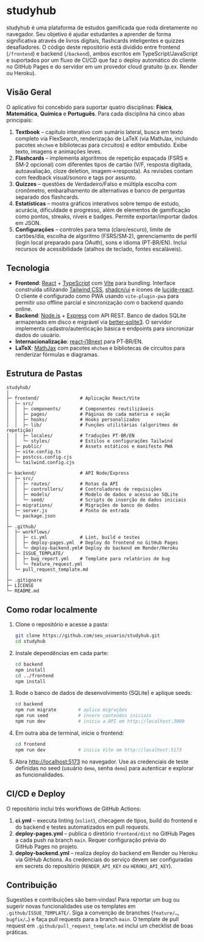 <!--
  studyhub – a gamified study platform

  This README provides an overview of the project structure, the technology
  stack and instructions for running the application locally.  The goal of
  studyhub is to offer an open‑source, web‑based learning environment
  supporting Physics, Mathematics, Chemistry and Portuguese.  Each subject
  offers a digital textbook, flashcards, quizzes, rich analytics and a
  configuration panel.  The project is organised as a full‑stack
  application with a React/TypeScript frontend and a Node/Express backend.
-->

# studyhub

studyhub é uma plataforma de estudos gamificada que roda diretamente no
navegador.  Seu objetivo é ajudar estudantes a aprender de forma
significativa através de livros digitais, flashcards inteligentes e
quizzes desafiadores.  O código deste repositório está dividido entre
frontend (`/frontend`) e backend (`/backend`), ambos escritos em
TypeScript/JavaScript e suportados por um fluxo de CI/CD que faz o
deploy automático do cliente no GitHub Pages e do servidor em um
provedor cloud gratuito (p.ex. Render ou Heroku).

## Visão Geral

O aplicativo foi concebido para suportar quatro disciplinas: **Física**,
**Matemática**, **Química** e **Português**.  Para cada disciplina há
cinco abas principais:

1. **Textbook** – capítulo interativo com sumário lateral, busca em
   texto completo via FlexSearch, renderização de LaTeX (via
   MathJax, incluindo pacotes `mhchem` e bibliotecas para circuitos) e
   editor embutido.  Exibe texto, imagens e animações leves.
2. **Flashcards** – implementa algoritmos de repetição espaçada (FSRS
   e SM‑2 opcional) com diferentes tipos de cartão (V/F, resposta
   digitada, autoavaliação, cloze deletion, imagem→resposta).  As
   revisões contam com feedback visual/sonoro e tags por assunto.
3. **Quizzes** – questões de Verdadeiro/Falso e múltipla escolha com
   cronômetro, embaralhamento de alternativas e banco de perguntas
   separado dos flashcards.
4. **Estatísticas** – mostra gráficos interativos sobre tempo de
   estudo, acurácia, dificuldade e progresso, além de elementos de
   gamificação como pontos, streaks, níveis e badges.  Permite
   exportar/importar dados em JSON.
5. **Configurações** – controles para tema (claro/escuro), limite de
   cartões/dia, escolha de algoritmo (FSRS/SM‑2), gerenciamento de
   perfil (login local preparado para OAuth), sons e idioma
   (PT‑BR/EN).  Inclui recursos de acessibilidade (atalhos de
   teclado, fontes escaláveis).

## Tecnologia

- **Frontend**: [React](https://react.dev/) + [TypeScript](https://www.typescriptlang.org/) com
  [Vite](https://vitejs.dev/) para bundling.  Interface construída
  utilizando [Tailwind CSS](https://tailwindcss.com/),
  [shadcn/ui](https://ui.shadcn.com/) e ícones de
  [lucide-react](https://lucide.dev/).  O cliente é configurado como
  PWA usando `vite-plugin-pwa` para permitir uso offline parcial e
  sincronização com o backend quando online.
- **Backend**: [Node.js](https://nodejs.org/) + [Express](https://expressjs.com/) com
  API REST.  Banco de dados SQLite armazenado em disco e migrável via
  [better‑sqlite3](https://github.com/WiseLibs/better-sqlite3).  O
  servidor implementa cadastro/autenticação básica e endpoints para
  sincronizar dados do usuário.
- **Internacionalização**: [react‑i18next](https://react.i18next.com/) para
  PT‑BR/EN.
- **LaTeX**: [MathJax](https://www.mathjax.org/) com pacotes `mhchem` e
  bibliotecas de circuitos para renderizar fórmulas e diagramas.

## Estrutura de Pastas

```
studyhub/
│
├─ frontend/               # Aplicação React/Vite
│  ├─ src/
│  │  ├─ components/       # Componentes reutilizáveis
│  │  ├─ pages/            # Páginas de cada matéria e seção
│  │  ├─ hooks/            # Hooks personalizados
│  │  ├─ lib/              # Funções utilitárias (algoritmos de repetição)
│  │  ├─ locales/          # Traduções PT‑BR/EN
│  │  └─ styles/           # Estilos e configurações Tailwind
│  ├─ public/              # Assets estáticos e manifesto PWA
│  ├─ vite.config.ts
│  ├─ postcss.config.cjs
│  └─ tailwind.config.cjs
│
├─ backend/                # API Node/Express
│  ├─ src/
│  │  ├─ routes/           # Rotas da API
│  │  ├─ controllers/      # Controladores de requisições
│  │  ├─ models/           # Modelo de dados e acesso ao SQLite
│  │  └─ seed/             # Scripts de inserção de dados iniciais
│  ├─ migrations/          # Migrações de banco de dados
│  ├─ server.js            # Ponto de entrada
│  └─ package.json
│
├─ .github/
│  ├─ workflows/
│  │  ├─ ci.yml            # Lint, build e testes
│  │  ├─ deploy-pages.yml  # Deploy do frontend no GitHub Pages
│  │  └─ deploy-backend.yml# Deploy do backend em Render/Heroku
│  ├─ ISSUE_TEMPLATE/
│  │  ├─ bug_report.yml    # Template para relatórios de bug
│  │  └─ feature_request.yml
│  └─ pull_request_template.md
│
├─ .gitignore
├─ LICENSE
└─ README.md
```

## Como rodar localmente

1. Clone o repositório e acesse a pasta:

   ```bash
   git clone https://github.com/seu_usuario/studyhub.git
   cd studyhub
   ```

2. Instale dependências em cada parte:

   ```bash
   cd backend
   npm install
   cd ../frontend
   npm install
   ```

3. Rode o banco de dados de desenvolvimento (SQLite) e aplique seeds:

   ```bash
   cd backend
   npm run migrate        # aplica migrações
   npm run seed           # insere conteúdos iniciais
   npm run dev            # inicia a API em http://localhost:3000
   ```

4. Em outra aba de terminal, inicie o frontend:

   ```bash
   cd frontend
   npm run dev            # inicia Vite em http://localhost:5173
   ```

5. Abra <http://localhost:5173> no navegador.  Use as credenciais de
   teste definidas no seed (usuário `demo`, senha `demo`) para
   autenticar e explorar as funcionalidades.

## CI/CD e Deploy

O repositório inclui três workflows de GitHub Actions:

1. **ci.yml** – executa linting (`eslint`), checagem de tipos, build do
   frontend e do backend e testes automatizados em pull requests.
2. **deploy‑pages.yml** – publica o diretório `frontend/dist` no GitHub
   Pages a cada push na branch `main`.  Requer configuração prévia do
   GitHub Pages no projeto.
3. **deploy‑backend.yml** – realiza deploy do backend em Render ou
   Heroku via GitHub Actions.  As credenciais do serviço devem ser
   configuradas em secrets do repositório (`RENDER_API_KEY` ou
   `HEROKU_API_KEY`).

## Contribuição

Sugestões e contribuições são bem‑vindas!  Para reportar um bug ou
sugerir novas funcionalidades use os templates em `.github/ISSUE_TEMPLATE/`.  Siga
a convenção de branches (`feature/…`, `bugfix/…`) e faça pull requests
para a branch `main`.  O template de pull request em `.github/pull_request_template.md`
inclui um checklist de boas práticas.